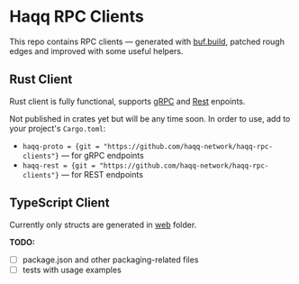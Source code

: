 # Haqq RPC Clients

This repo contains RPC clients &mdash; generated with [buf.build](https://buf.build), patched rough edges and improved with some useful helpers.

## Rust Client

Rust client is fully functional, supports [gRPC](https://github.com/haqq-network/haqq-rpc-clients/blob/master/tests/grpc.rs) and [Rest](https://github.com/haqq-network/haqq-rpc-clients/blob/master/tests/rest.rs) enpoints.

Not published in crates yet but will be any time soon. In order to use, add to your project's `Cargo.toml`:

* `haqq-proto = {git = "https://github.com/haqq-network/haqq-rpc-clients"}` &mdash; for gRPC endpoints
* `haqq-rest = {git = "https://github.com/haqq-network/haqq-rpc-clients"}` &mdash; for REST endpoints

## TypeScript Client

Currently only structs are generated in [web](web) folder.

**TODO:**

- [ ] package.json and other packaging-related files
- [ ] tests with usage examples
